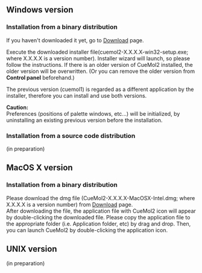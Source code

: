 ## Windows version
### Installation from a binary distribution
If you haven't downloaded it yet, go to [Download](../../en/Download) page.

Execute the downloaded installer file(cuemol2-X.X.X.X-win32-setup.exe; where X.X.X.X is a version number).
Installer wizard will launch, so please follow the instructions.
If there is an older version of CueMol2 installed,
the older version will be overwritten.
(Or you can remove the older version from **Control panel** beforehand.)

The previous version (cuemol1) is regarded as a different application by the installer,
therefore you can install and use both versions.

**Caution:**<br />
Preferences (positions of palette windows, etc...) will be initialized,
by uninstalling an existing previous version before the installation. 

### Installation from a source code distribution
(in preparation)

## MacOS X version

### Installation from a binary distribution
Please download the dmg file (CueMol2-X.X.X.X-MacOSX-Intel.dmg; where X.X.X.X is a version number) from [Download](../../en/Download) page.<br />
After downloading the file, the application file with CueMol2 icon will appear by double-clicking the downloaded file.
Please copy the application file to the appropriate folder (i.e. Application folder, etc) by drag and drop.
Then, you can launch CueMol2 by double-clicking the application icon.


## UNIX version
(in preparation)